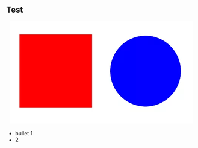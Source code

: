 ## Test

<div align="center">
  <img src="assets/img/shapes.png" width="487" height="271" alt="Shapes" usemap="#shapesmap"> 
  <map name="shapesmap">
    <area shape="rect" coords="29,32,230,215" href="square.html" alt="Square">
    <area shape="circle" coords="360,130,100" href="circle.html" alt="Circle">
  </map>
</div>
 
* bullet 1
* 2